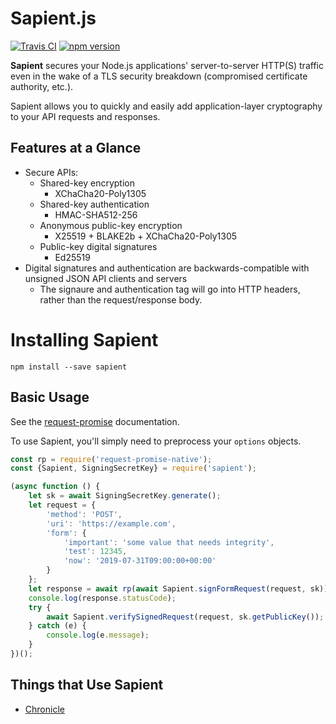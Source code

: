 # Sapient.js

[![Travis CI](https://travis-ci.org/paragonie/sapient.svg?branch=master)](https://travis-ci.org/paragonie/sapient)
[![npm version](https://img.shields.io/npm/v/sapient.svg)](https://npm.im/sapient)

**Sapient** secures your Node.js applications' server-to-server HTTP(S) traffic even in the wake of a
TLS security breakdown (compromised certificate authority, etc.).

Sapient allows you to quickly and easily add application-layer cryptography to your API requests
and responses.

## Features at a Glance

* Secure APIs:
  * Shared-key encryption
    * XChaCha20-Poly1305
  * Shared-key authentication
    * HMAC-SHA512-256
  * Anonymous public-key encryption
    * X25519 + BLAKE2b + XChaCha20-Poly1305
  * Public-key digital signatures
    * Ed25519
* Digital signatures and authentication are backwards-compatible
  with unsigned JSON API clients and servers
  * The signaure and authentication tag will go into HTTP headers,
    rather than the request/response body.

# Installing Sapient

```terminal
npm install --save sapient
```

## Basic Usage

See the [request-promise](https://www.npmjs.com/package/request-promise)
documentation.

To use Sapient, you'll simply need to preprocess your `options` objects.

```javascript
const rp = require('request-promise-native');
const {Sapient, SigningSecretKey} = require('sapient');

(async function () {
    let sk = await SigningSecretKey.generate();
    let request = {
        'method': 'POST',
        'uri': 'https://example.com',
        'form': {
            'important': 'some value that needs integrity',
            'test': 12345,
            'now': '2019-07-31T09:00:00+00:00'
        }
    };
    let response = await rp(await Sapient.signFormRequest(request, sk));
    console.log(response.statusCode);
    try {
        await Sapient.verifySignedRequest(request, sk.getPublicKey());
    } catch (e) {
        console.log(e.message);
    }
})();
```

## Things that Use Sapient

* [Chronicle](https://github.com/paragonie/chronicle)
